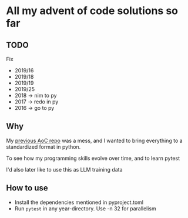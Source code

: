 # All my advent of code solutions so far

## TODO

Fix
* 2019/16
* 2019/18
* 2019/19
* 2019/25
* 2018 -> nim to py
* 2017 -> redo in py
* 2016 -> go to py

## Why

My [previous AoC repo](https://github.com/rnbwdsh/advent-of-code) was a mess, and I wanted to bring everything to a standardized format in python.

To see how my programming skills evolve over time, and to learn pytest

I'd also later like to use this as LLM training data

## How to use

* Install the dependencies mentioned in pyproject.toml
* Run `pytest` in any year-directory. Use -n 32 for parallelism